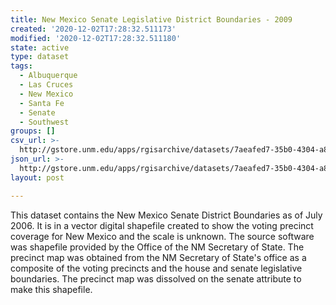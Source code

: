 ```yaml
---
title: New Mexico Senate Legislative District Boundaries - 2009
created: '2020-12-02T17:28:32.511173'
modified: '2020-12-02T17:28:32.511180'
state: active
type: dataset
tags:
  - Albuquerque
  - Las Cruces
  - New Mexico
  - Santa Fe
  - Senate
  - Southwest
groups: []
csv_url: >-
  http://gstore.unm.edu/apps/rgisarchive/datasets/7aeafed7-35b0-4304-a895-9168935be532/nmsenate_09.derived.csv
json_url: >-
  http://gstore.unm.edu/apps/rgisarchive/datasets/7aeafed7-35b0-4304-a895-9168935be532/nmsenate_09.derived.json
layout: post

---
```

This dataset contains the New Mexico Senate District Boundaries as of July 2006. It is in
a vector digital shapefile created to show the voting precinct coverage for New Mexico and the scale
is unknown. The source software was shapefile provided by the Office of the NM Secretary of State.
The precinct map was obtained from the NM Secretary of State's office as a composite of the voting
precincts and the house and senate legislative boundaries. The precinct map was dissolved on the
senate attribute to make this shapefile.
